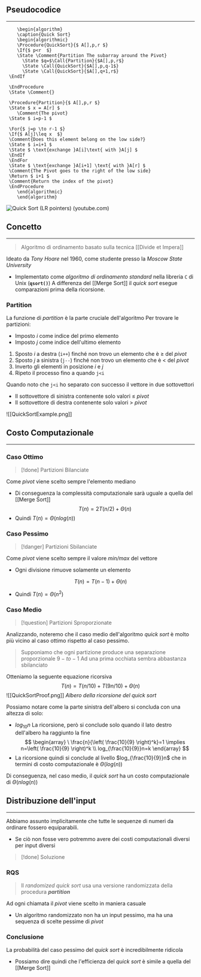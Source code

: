 ## Pseudocodice
---
```pseudo
	\begin{algorithm}
	\caption{Quick Sort}
	\begin{algorithmic}
	\Procedure{QuickSort}{$ A[],p,r $}
	\If{$ p<r  $}
	\State \Comment{Partition The subarray around the Pivot}
	  \State $q=$\Call{Partition}{$A[],p,r$}
	  \State \Call{QuickSort}{$A[],p,q-1$}
	  \State \Call{QuickSort}{$A[],q+1,r$}
 \EndIf

 \EndProcedure
 \State \Comment{}

 \Procedure{Partition}{$ A[],p,r $}
 \State $ x = A[r] $
	\Comment{The pivot}
 \State $ i=p-1 $
 
 \For{$ j=p \to r-1 $}
 \If{$ A[j]\leq x  $} 
 \Comment{Does this element belong on the low side?}
 \State $ i=i+1 $
 \State $ \text{exchange }A[i]\text{ with }A[j] $
 \EndIf
 \EndFor
 \State $ \text{exchange }A[i+1] \text{ with }A[r] $
 \Comment{The Pivot goes to the right of the low side}
 \Return $ i+1 $
 \Comment{Return the index of the pivot}
 \EndProcedure
	\end{algorithmic}
	\end{algorithm}
```
![Quick Sort (LR pointers) (youtube.com)](https://www.youtube.com/watch?v=8hEyhs3OV1w)

## Concetto
---
>Algoritmo di ordinamento basato sulla tecnica [[Divide et Impera]]

Ideato da *Tony Hoare* nel 1960, come studente presso la *Moscow State University*
- Implementato come *algoritmo di ordinamento standard* nella libreria `C` di Unix (**`qsort()`**)
A differenza del [[Merge Sort]] il *quick sort* esegue comparazioni prima della ricorsione.

### Partition
La funzione di *partition* è la parte cruciale dell'algoritmo
Per trovare le partizioni:
- Imposto $i$ come indice del primo elemento
- Imposto $j$ come indice dell'ultimo elemento

1. Sposto $i$ a destra (`i++`) finché non trovo un elemento che è $\geq$ del *pivot*
2. Sposto $j$ a sinistra (`j--`) finché non trovo un elemento che è $<$ del *pivot*
3. Inverto gli elementi in posizione $i$ e $j$
4. Ripeto il processo fino a quando `j<i`

Quando noto che `j<i` ho separato con successo il vettore in due sottovettori 
- Il sottovettore di sinistra contenente solo valori $\leq$ *pivot*
- Il sottovettore di destra contenente solo valori $>$ *pivot*

![[QuickSortExample.png]]

## Costo Computazionale
---
### Caso Ottimo
>[!done] Partizioni Bilanciate

Come *pivot* viene scelto sempre l'elemento mediano
- Di conseguenza la complessità computazionale sarà uguale a quella del [[Merge Sort]]
$$
T(n)=2T(n/2) +\Theta(n)
$$
- Quindi $T(n)=\Theta(nlog(n))$

### Caso Pessimo
>[!danger] Partizioni Sbilanciate

Come *pivot* viene scelto sempre il valore *min/max* del vettore
- Ogni divisione rimuove solamente un elemento

$$
T(n)=T(n-1)+\Theta(n)
$$
- Quindi $T(n) =\Theta(n^2)$

### Caso Medio
>[!question] Partizioni Sproporzionate

Analizzando, noteremo che il caso medio dell'algoritmo *quick sort* è molto più vicino al caso ottimo rispetto al caso pessimo.

>Supponiamo che ogni partizione produce una separazione proporzionale $9-to-1$
>Ad una prima occhiata sembra abbastanza sbilanciato

Otteniamo la seguente equazione ricorsiva
$$
T(n) = T(n/10)+T(9n/10)+\Theta(n)
$$
![[QuickSortProof.png]]
*Albero della ricorsione del quick sort*

Possiamo notare come la parte sinistra dell'albero si concluda con una altezza di solo:
- $log_{10}n$
La ricorsione, però si conclude solo quando il lato destro dell'albero ha raggiunto la fine
$$
\begin{array}
\ \frac{n}{\left( \frac{10}{9} \right)^k}=1 \implies n=\left( \frac{10}{9} \right)^k \\
log_{\frac{10}{9}}n=k
\end{array}
$$
- La ricorsione quindi si conclude al livello $log_{\frac{10}{9}}n$ che in termini di costo computazionale è $\Theta(log(n))$

 Di conseguenza, nel caso medio, il *quick sort* ha un costo computazionale di $\Theta(n log(n))$

## Distribuzione dell'input
---
Abbiamo assunto implicitamente che tutte le sequenze di numeri da ordinare fossero equiparabili. 
- Se ciò non fosse vero potremmo avere dei costi computazionali diversi per input diversi

>[!done] Soluzione

### RQS
> Il *randomized quick sort* usa una versione randomizzata della procedura ***partition***

Ad ogni chiamata il *pivot* viene scelto in maniera casuale
- Un algoritmo randomizzato non ha un input pessimo, ma ha una sequenza di scelte pessime di *pivot*

### Conclusione
La probabilità del caso pessimo del *quick sort* è incredibilmente ridicola
- Possiamo dire quindi che l'efficienza del *quick sort* è simile a quella del [[Merge Sort]]
